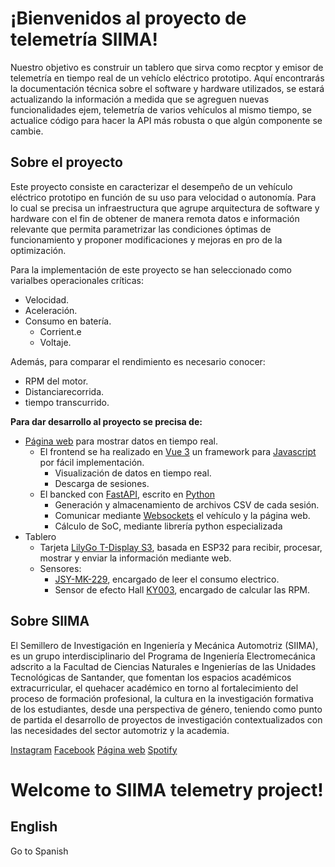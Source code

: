 # ¡Bienvenidos al proyecto de telemetría SIIMA!
Nuestro objetivo es construir un tablero que sirva como recptor y emisor de telemetría en tiempo real de un vehíclo eléctrico prototipo. Aquí encontrarás la documentación técnica sobre el software y hardware utilizados, se estará actualizando la información a medida que se agreguen nuevas funcionalidades ejem, telemetría de varios vehículos al mismo tiempo, se actualice código para hacer la API más robusta o que algún componente se cambie.
## Sobre el proyecto
Este proyecto consiste en caracterizar el desempeño de un vehículo eléctrico prototipo en función de su uso para velocidad o autonomía. Para lo cual se precisa un infraestructura que agrupe arquitectura de software y hardware con el fin de obtener de manera remota datos e información relevante que permita parametrizar las condiciones óptimas de funcionamiento y proponer modificaciones y mejoras en pro de la optimización.

Para la implementación de este proyecto se han seleccionado como varialbes operacionales críticas:
- Velocidad.
- Aceleración.
- Consumo en batería.
  - Corrient.e
  - Voltaje.

Además, para comparar el rendimiento es necesario conocer:
- RPM del motor.
- Distanciarecorrida.
- tiempo transcurrido.

**Para dar desarrollo al proyecto se precisa de:**
-  [Página web](siima.tech) para mostrar datos en tiempo real.
    - El frontend se ha realizado en [Vue 3](https://vuejs.org/) un framework para [Javascript](https://www.javascript.com/about) por fácil implementación.
      -  Visualización de datos en tiempo real.
      -  Descarga de sesiones.
    - El bancked con [FastAPI](https://fastapi.tiangolo.com/), escrito en [Python](https://www.python.org/about/)
      - Generación y almacenamiento de archivos CSV de cada sesión.
      - Comunicar mediante [Websockets](https://developer.mozilla.org/en-US/docs/Web/API/WebSockets_API) el vehículo y la página web.
      - Cálculo de SoC, mediante librería python especializada
  - Tablero
      - Tarjeta [LilyGo T-Display S3](https://github.com/Xinyuan-LilyGO/T-Display-S3), basada en ESP32 para recibir, procesar, mostrar y enviar la información mediante web.
      - Sensores:
         - [JSY-MK-229](https://www.jsypowermeter.com/jsy-mk-229-single-channel-ac-dc-electric-energy-metering-module-product/#:~:text=Accurate%20measurement%20of%20voltage,), encargado de leer el consumo electrico.
         - Sensor de efecto Hall [KY003](https://infodatasheet.com/ky-003-hall-magnetic-sensor-datasheet.html#:~:text=The%20KY%20003%20Hall%20Magnetic%20Sensor), encargado de calcular las RPM.

## Sobre SIIMA
El Semillero de Investigación en Ingeniería y Mecánica Automotriz (SIIMA), es un grupo interdisciplinario del Programa de Ingeniería Electromecánica adscrito a la Facultad de Ciencias Naturales e Ingenierías de las Unidades Tecnológicas de Santander, que fomentan los espacios académicos extracurricular, el quehacer académico en torno al fortalecimiento del proceso de formación profesional, la cultura en la investigación formativa de los estudiantes, desde una perspectiva de género, teniendo como punto de partida el desarrollo de proyectos de investigación contextualizados con las necesidades del sector automotriz y la academia.

[Instagram](https://www.instagram.com/semillerosiima/?igshid=YmMyMTA2M2Y%3D)
[Facebook](https://www.facebook.com/semilleroSIIMA2019)
[Página web](https://semillerosiima.netlify.app/)
[Spotify](https://open.spotify.com/show/2c8s01dKuKy0oXlhpxSevk?si=5b4215cfc4364aaf)

# Welcome to SIIMA telemetry project!

## English
Go to Spanish 
